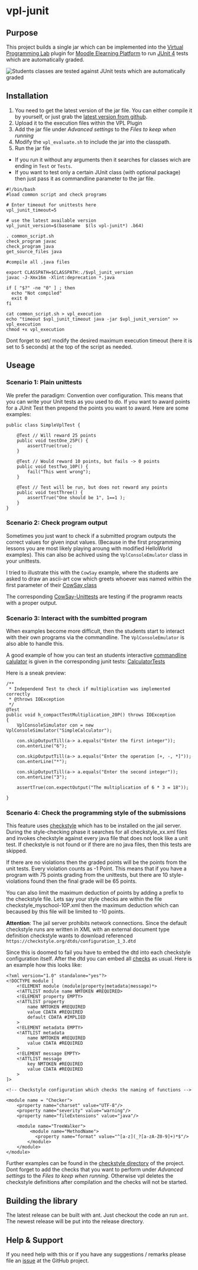 vpl-junit
=========

Purpose
-------
This project builds a single jar which can be implemented into the [Virtual Programming Lab](http://vpl.dis.ulpgc.es/) plugin for [Moodle Elearning Platform](https://moodle.org/) to run [JUnit 4](https://junit.org/junit4/) tests which are automatically graded.

![Students classes are tested against JUnit tests which are automatically graded](https://github.com/bytebang/vpl-junit/blob/master/doc/student-evaluation.png)

Installation
------------

1. You need to get the latest version of the jar file. You can either compile it by yourself, or just grab the [latest version from github](https://github.com/bytebang/vpl-junit/tree/master/release).
2. Upload it to the execution files within the VPL Plugin
3. Add the jar file under _Advanced settings_ to the _Files to keep when running_ 
4. Modify the `vpl_evaluate.sh` to include the jar into the classpath.
5. Run the jar file
  * If you run it without any arguments then it searches for classes wich are ending in `Test` or `Tests`. 
  * If you want to test only a certain JUnit class (with optional package) then just pass it as commandline parameter to the jar file.

``````````````````````````{.bash}
#!/bin/bash
#load common script and check programs

# Enter timeout for unittests here
vpl_junit_timeout=5

# use the latest available version
vpl_junit_version=$(basename  $(ls vpl-junit*) .b64)

. common_script.sh
check_program javac
check_program java
get_source_files java

#compile all .java files

export CLASSPATH=$CLASSPATH:./$vpl_junit_version
javac -J-Xmx16m -Xlint:deprecation *.java

if [ "$?" -ne "0" ] ; then
  echo "Not compiled"
  exit 0
fi

cat common_script.sh > vpl_execution
echo "timeout $vpl_junit_timeout java -jar $vpl_junit_version" >> vpl_execution
chmod +x vpl_execution
``````````````````````````

Dont forget to set/ modify the desired maximum execution timeout (here it is set to 5 seconds) at the top of the script as needed.

Useage
------

### Scenario 1: Plain unittests

We prefer the paradigm: Convention over configuration. This means that you can write your Unit tests as you used to do. If you want to award points for a JUnit Test then prepend the points you want to award. Here are some examples:

``````````````````````````{.java}
public class SimpleVplTest {

    @Test // Will reward 25 points
    public void testOne_25P() {
        assertTrue(true);
    }

    @Test // Would reward 10 points, but fails -> 0 points
    public void testTwo_10P() {
    	fail("This went wrong");
    }
    
    @Test // Test will be run, but does not reward any points
    public void testThree() {
    	assertTrue("One should be 1", 1==1 );
    }
}
``````````````````````````

### Scenario 2: Check program output

Sometimes you just want to check if a submitted program outputs the correct values for given input values. (Because in the first programming lessons you are most likely playing aroung with modified HelloWorld examples). This can also be achived using the `VplConsoleEmulator` class in your unittests. 

I tried to illustrate this with the `CowSay` example, where the students are asked to draw an ascii-art cow which greets whoever was named within the first parameter of their [CowSay class](https://github.com/bytebang/vpl-junit/blob/master/examples/CowSay.java) 

The corresponding [CowSay-Unittests](https://github.com/bytebang/vpl-junit/blob/master/examples/CowSayTests.java) are testing if the programm reacts with a proper output.


### Scenario 3: Interact with the sumbitted program

When examples become more difficult, then the students start to interact with their own programs via the commandline. The `VplConsoleEmulator` is also able to handle this.

A good example of how you can test an students interactive [commandline calulator](https://github.com/bytebang/vpl-junit/blob/master/examples/SimpleCalculator.java) is given in the corresponding junit tests:
[CalculatorTests](https://github.com/bytebang/vpl-junit/blob/master/examples/CalculatorTests.java)

Here is a sneak preview:

``````````````````````````{.java}
/**
 * Independend Test to check if multiplication was implemented correctly
 * @throws IOException
 */
@Test
public void h_compactTestMultiplication_20P() throws IOException 
{
	VplConsoleSimulator con = new VplConsoleSimulator("SimpleCalculator");
	
	con.skipOutputTill(a-> a.equals("Enter the first integer"));
	con.enterLine("6");
	
	con.skipOutputTill(a-> a.equals("Enter the operation [+, -, *]"));
	con.enterLine("*");
	
	con.skipOutputTill(a-> a.equals("Enter the second integer"));
	con.enterLine("3");
	
	assertTrue(con.expectOutput("The multiplication of 6 * 3 = 18"));
	
}
``````````````````````````

### Scenario 4: Check the programming style of the submissions

This feature uses [checkstyle](http://checkstyle.sourceforge.net/) which has to be installed on the jail server. During the style-checking phase it searches for all checkstyle_xx.xml files and invokes checkstyle against every java file that does not look like a unit test. If checkstyle is not found or if there are no java files, then this tests are skipped.

If there are no violations then the graded points will be the points from the unit tests. Every violation counts as -1 Point. This means that if you have a program with 75 points grading from the unittests, but there are 10 style-violations found then the final grade will be 65 points.  

You can also limit the maximum deduction of points by adding a prefix to the checkstyle file. Lets say your style checks are within the file checkstyle_myschool-10P.xml then the maximum deduction which can becaused by this file will be limited to -10 points.

**Attention**: The jail server prohibits network connections. Since the default checkstyle runs are written in XML with an external document type definition checkstyle wants to download referenced `https://checkstyle.org/dtds/configuration_1_3.dtd`

Since this is doomed to fail you have to embed the dtd into each checkstyle configuration itself. After the dtd you can embed all [checks](http://checkstyle.sourceforge.net/checks.html) as usual. Here is an example how this looks like:

``````````````````````````{.xml}
<?xml version="1.0" standalone="yes"?>
<!DOCTYPE module [
    <!ELEMENT module (module|property|metadata|message)*>
    <!ATTLIST module name NMTOKEN #REQUIRED>
    <!ELEMENT property EMPTY>
    <!ATTLIST property
        name NMTOKEN #REQUIRED
        value CDATA #REQUIRED
        default CDATA #IMPLIED
    >
    <!ELEMENT metadata EMPTY>
    <!ATTLIST metadata
        name NMTOKEN #REQUIRED
        value CDATA #REQUIRED
    >
    <!ELEMENT message EMPTY>
    <!ATTLIST message
        key NMTOKEN #REQUIRED
        value CDATA #REQUIRED
    >
]>

<!-- Checkstyle configuration which checks the naming of functions -->

<module name = "Checker">
    <property name="charset" value="UTF-8"/>
    <property name="severity" value="warning"/>
    <property name="fileExtensions" value="java"/>

    <module name="TreeWalker">
         <module name="MethodName">
		   <property name="format" value="^[a-z](_?[a-zA-Z0-9]+)*$"/>
		</module>
    </module>
</module>
``````````````````````````
Further examples can be found in the [checkstyle directory](https://github.com/bytebang/vpl-junit/blob/master/checkstyle/) of the project. Dont forget to add the checks that you want to perform  under _Advanced settings_ to the _Files to keep when running_. Otherwise vpl deletes the checkstyle definitions after compilation and the checks will not be started.

Building the library
--------------------

The latest release can be built with ant. Just checkout the code an run `ant`. The newest release will be put into the release directory.


Help & Support
--------------

If you need help with this or if you have any suggestions / remarks please file an [issue](https://github.com/bytebang/vpl-junit/issues) at the GitHub project.
